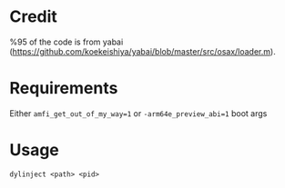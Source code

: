 # Credit
%95 of the code is from yabai (https://github.com/koekeishiya/yabai/blob/master/src/osax/loader.m). 
# Requirements
Either ```amfi_get_out_of_my_way=1``` or ```-arm64e_preview_abi=1``` boot args

# Usage
```dylinject <path> <pid>```
